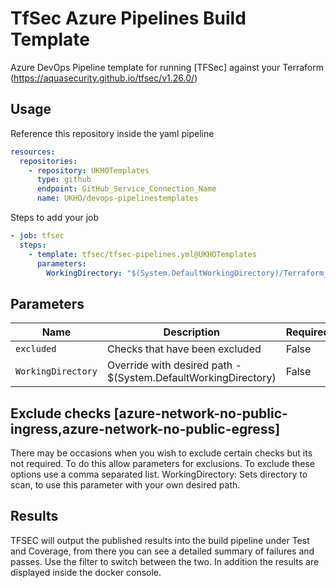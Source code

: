 # TfSec Azure Pipelines Build Template

Azure DevOps Pipeline template for running [TFSec] against your Terraform (https://aquasecurity.github.io/tfsec/v1.26.0/)

## Usage

Reference this repository inside the yaml pipeline

```yaml
resources:
  repositories: 
    - repository: UKHOTemplates
      type: github
      endpoint: GitHub_Service_Connection_Name
      name: UKHO/devops-pipelinestemplates
```

Steps to add your job

```yaml
- job: tfsec
  steps: 
    - template: tfsec/tfsec-pipelines.yml@UKHOTemplates
      parameters: 
        WorkingDirectory: "$(System.DefaultWorkingDirectory)/Terraform_Folder"
```


## Parameters


| Name                 | Description                                                                                    | Required? |
|----------------------|------------------------------------------------------------------------------------------------|-----------|
| `excluded`           | Checks that have been excluded                                                                 | False     |
| `WorkingDirectory`   | Override with desired path - $(System.DefaultWorkingDirectory)                                 | False     |


## Exclude checks [azure-network-no-public-ingress,azure-network-no-public-egress]

There may be occasions when you wish to exclude certain checks but its not required. To do this allow parameters for exclusions. 
To exclude these options use a comma separated list. 
WorkingDirectory: Sets directory to scan, to use this parameter with your own desired path.


## Results

TFSEC will output the published results into the build pipeline under Test and Coverage, from there you can see a detailed summary of failures and passes. 
Use the filter to switch between the two. In addition the results are displayed inside the docker console.





